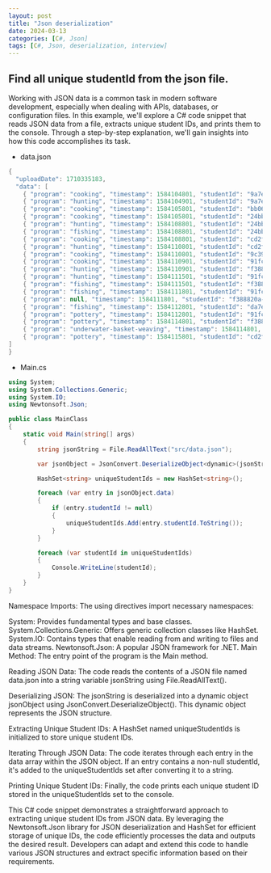 ```yaml
---
layout: post
title: "Json deserialization"
date: 2024-03-13
categories: [C#, Json]
tags: [C#, Json, deserialization, interview]
---
```



## Find all unique studentId from the json file.

Working with JSON data is a common task in modern software development, especially when dealing with APIs, databases, or configuration files. In this example, we'll explore a C# code snippet that reads JSON data from a file, extracts unique student IDs, and prints them to the console. Through a step-by-step explanation, we'll gain insights into how this code accomplishes its task.


- data.json

```csharp
{
  "uploadDate": 1710335183,
  "data": [
    { "program": "cooking", "timestamp": 1584104801, "studentId": "9a7ed8e9-f3b1-4c6c-a4c7-792bafe332ed" },
    { "program": "hunting", "timestamp": 1584104901, "studentId": "9a7ed8e9-f3b1-4c6c-a4c7-792bafe332ed" },
    { "program": "cooking", "timestamp": 1584105801, "studentId": "bb06dbcd-b6b3-4d38-b2ed-a9c814b0e853" },
    { "program": "cooking", "timestamp": 1584105801, "studentId": "24bbc3e0-3f7a-4f32-91ff-eaf63ceedb6e" },
    { "program": "hunting", "timestamp": 1584108801, "studentId": "24bbc3e0-3f7a-4f32-91ff-eaf63ceedb6e" },
    { "program": "fishing", "timestamp": 1584108801, "studentId": "24bbc3e0-3f7a-4f32-91ff-eaf63ceedb6e" },
    { "program": "cooking", "timestamp": 1584108801, "studentId": "cd2f19f9-76ec-44b7-b08a-540d843b2048" },
    { "program": "hunting", "timestamp": 1584110801, "studentId": "cd2f19f9-76ec-44b7-b08a-540d843b2048" },
    { "program": "cooking", "timestamp": 1584110801, "studentId": "9c39effc-8b1e-4ef8-a9db-5bf424873ad5" },
    { "program": "cooking", "timestamp": 1584110901, "studentId": "91fc2783-9310-46ed-9903-ee7fb43f4bcd" },
    { "program": "hunting", "timestamp": 1584110901, "studentId": "f388820a-6921-45df-b62d-b4d74ca0a131" },
    { "program": "hunting", "timestamp": 1584111501, "studentId": "91fc2783-9310-46ed-9903-ee7fb43f4bcd" },
    { "program": "fishing", "timestamp": 1584111501, "studentId": "f388820a-6921-45df-b62d-b4d74ca0a131" },
    { "program": "fishing", "timestamp": 1584111801, "studentId": "91fc2783-9310-46ed-9903-ee7fb43f4bcd" },
    { "program": null, "timestamp": 1584111801, "studentId": "f388820a-6921-45df-b62d-b4d74ca0a131" },
    { "program": "fishing", "timestamp": 1584112801, "studentId": "da7e5e46-a722-4a49-8d74-af8b5bc9469e" },
    { "program": "pottery", "timestamp": 1584112801, "studentId": "91fc2783-9310-46ed-9903-ee7fb43f4bcd" },
    { "program": "pottery", "timestamp": 1584114801, "studentId": "f388820a-6921-45df-b62d-b4d74ca0a131" },
    { "program": "underwater-basket-weaving", "timestamp": 1584114801, "studentId": "da7e5e46-a722-4a49-8d74-af8b5bc9469e" },
    { "program": "pottery", "timestamp": 1584115801, "studentId": "cd2f19f9-76ec-44b7-b08a-540d843b2048" }
]
}
```

- Main.cs

```csharp
using System;
using System.Collections.Generic;
using System.IO;
using Newtonsoft.Json;

public class MainClass
{
    static void Main(string[] args)
    {
        string jsonString = File.ReadAllText("src/data.json");

        var jsonObject = JsonConvert.DeserializeObject<dynamic>(jsonString);

        HashSet<string> uniqueStudentIds = new HashSet<string>();

        foreach (var entry in jsonObject.data)
        {
            if (entry.studentId != null)
            {
                uniqueStudentIds.Add(entry.studentId.ToString());
            }
        }

        foreach (var studentId in uniqueStudentIds)
        {
            Console.WriteLine(studentId);
        }
    }
}

```

Namespace Imports: 
The using directives import necessary namespaces:

System: Provides fundamental types and base classes.
System.Collections.Generic: Offers generic collection classes like HashSet.
System.IO: Contains types that enable reading from and writing to files and data streams.
Newtonsoft.Json: A popular JSON framework for .NET.
Main Method:
The entry point of the program is the Main method.

Reading JSON Data:
The code reads the contents of a JSON file named data.json into a string variable jsonString using File.ReadAllText().

Deserializing JSON:
The jsonString is deserialized into a dynamic object jsonObject using JsonConvert.DeserializeObject<dynamic>(). This dynamic object represents the JSON structure.

Extracting Unique Student IDs:
A HashSet<string> named uniqueStudentIds is initialized to store unique student IDs.

Iterating Through JSON Data:
The code iterates through each entry in the data array within the JSON object. If an entry contains a non-null studentId, it's added to the uniqueStudentIds set after converting it to a string.

Printing Unique Student IDs:
Finally, the code prints each unique student ID stored in the uniqueStudentIds set to the console.


This C# code snippet demonstrates a straightforward approach to extracting unique student IDs from JSON data. By leveraging the Newtonsoft.Json library for JSON deserialization and HashSet for efficient storage of unique IDs, the code efficiently processes the data and outputs the desired result. Developers can adapt and extend this code to handle various JSON structures and extract specific information based on their requirements.